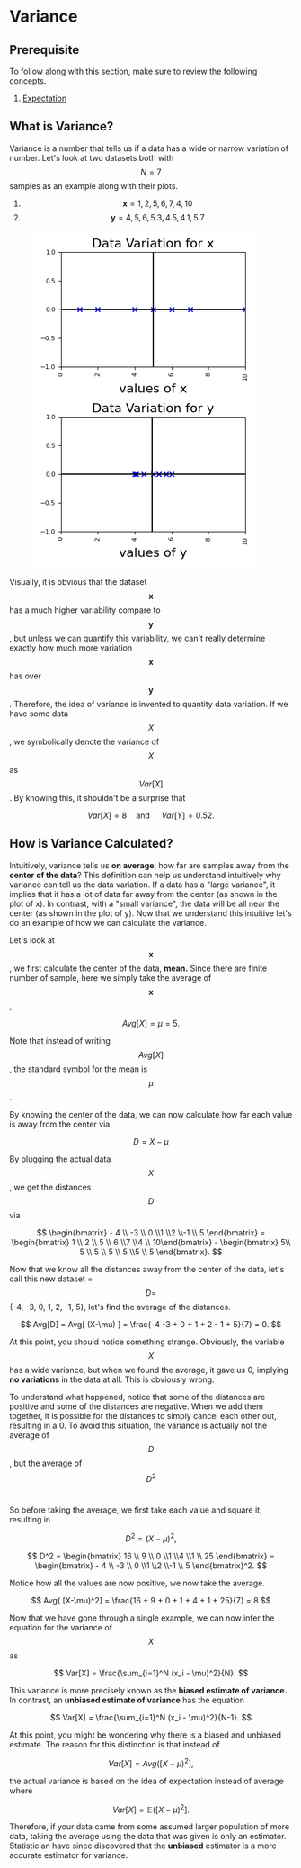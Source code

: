 # Variance

## Prerequisite

To follow along with this section, make sure to review the following concepts.

1. [Expectation](expectation.md)



## What is Variance?

Variance is a number that tells us if a data has a wide or narrow variation of number. Let's look at two datasets both with $$N=7$$ samples as an example along with their plots.&#x20;

1. $$\mathbf{x} = {1,2,5,6,7,4,10}$$
2. $$\mathbf{y} = {4,5,6,5.3,4.5,4.1,5.7}$$

<figure><img src="../../.gitbook/assets/two_variances.png" alt=""><figcaption></figcaption></figure>

Visually, it is obvious that the dataset $$\mathbf{x}$$ has a much higher variability compare to $$\mathbf{y}$$, but unless we can quantify this variability, we can't really determine exactly how much more variation $$\mathbf{x}$$ has over $$\mathbf{y}$$. Therefore, the idea of variance is invented to quantity data variation. If we have some data $$X$$, we symbolically denote the variance of $$X$$ as $$Var[X]$$. By knowing this, it shouldn't be a surprise that&#x20;

$$
Var[X] = 8 \quad \text{and } \quad Var[Y] = 0.52.
$$



## How is Variance Calculated?

Intuitively, variance tells us **on average**, how far are samples away from the **center of the data**? This definition can help us understand intuitively why variance can tell us the data variation. If a data has a "large variance", it implies that it has a lot of data far away from the center (as shown in the plot of x).  In contrast, with a "small variance", the data will be all near the center (as shown in the plot of y). Now that we understand this intuitive let's do an example of how we can calculate the variance.&#x20;

Let's look at $$\mathbf{x}$$, we first calculate the center of the data, **mean.** Since there are finite number of sample, here we simply take the average of $$\mathbf{x}$$,&#x20;

$$
Avg[X] = \mu = 5.
$$

Note that instead of writing $$Avg[X]$$, the standard symbol for the mean is $$\mu$$.

By knowing the center of the data, we can now calculate how far each value is away from the center via

$$
D = X - \mu
$$

By plugging the actual data $$X$$, we get the distances $$D$$ via

$$
\begin{bmatrix}  - 4 \\ -3 \\ 0  \\1 \\2 \\-1 \\ 5 \end{bmatrix} = \begin{bmatrix} 1 \\ 2 \\ 5 \\ 6 \\7 \\4 \\ 10\end{bmatrix} - \begin{bmatrix} 5\\ 5 \\ 5 \\ 5 \\ 5 \\5 \\ 5 \end{bmatrix}.
$$

Now that we know all the distances away from the center of the data, let's call this new dataset = $$D =$${-4, -3, 0, 1, 2, -1, 5}, let's find the average of the distances.&#x20;

$$
Avg[D] = Avg[ (X-\mu) ] =  \frac{-4 -3 + 0 + 1 + 2 - 1 + 5}{7} = 0.
$$

At this point, you should notice something strange. Obviously, the variable $$X$$has a wide variance, but when we found the average, it gave us 0, implying **no variations** in the data at all. This is obviously wrong.&#x20;

To understand what happened, notice that some of the distances are positive and some of the distances are negative. When we add them together, it is possible for the distances to simply cancel each other out, resulting in a 0. To avoid this situation, the variance is actually not the average of $$D$$, but the average of $$D^2$$.&#x20;

So before taking the average, we first take each value and square it, resulting in

$$
D^2 = (X - \mu)^2,
$$

$$
D^2 = \begin{bmatrix}  16 \\ 9 \\ 0  \\1 \\4 \\1 \\ 25 \end{bmatrix} = \begin{bmatrix}  - 4 \\ -3 \\ 0  \\1 \\2 \\-1 \\ 5 \end{bmatrix}^2.
$$

Notice how all the values are now positive, we now take the average.&#x20;

$$
Avg( [X-\mu)^2] = \frac{16 + 9 + 0 + 1 + 4 + 1 + 25}{7} = 8
$$

Now that we have gone through a single example, we can now infer the equation for the variance of $$X$$ as&#x20;

$$
Var[X] = \frac{\sum_{i=1}^N (x_i - \mu)^2}{N}.
$$

This variance is more precisely known as the **biased estimate of variance.** In contrast, an **unbiased estimate of variance** has the equation

$$
Var[X] = \frac{\sum_{i=1}^N (x_i - \mu)^2}{N-1}.
$$

At this point, you might be wondering why there is a biased and unbiased estimate. The reason for this distinction is that instead of

$$
Var[X] = Avg( [X-\mu)^2],
$$

the actual variance is based on the idea of expectation instead of average where&#x20;

$$
Var[X] = \mathbb{E}( [X-\mu)^2].
$$

Therefore, if your data came from some assumed larger population of more data, taking the average using the data that was given is only an estimator. Statistician have since discovered that the **unbiased** estimator is a more accurate estimator for variance.&#x20;
